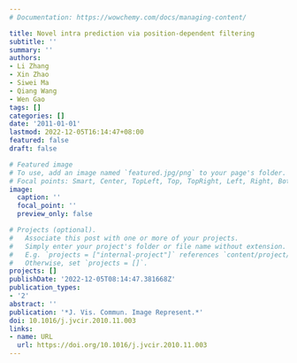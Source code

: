 ```yaml
---
# Documentation: https://wowchemy.com/docs/managing-content/

title: Novel intra prediction via position-dependent filtering
subtitle: ''
summary: ''
authors:
- Li Zhang
- Xin Zhao
- Siwei Ma
- Qiang Wang
- Wen Gao
tags: []
categories: []
date: '2011-01-01'
lastmod: 2022-12-05T16:14:47+08:00
featured: false
draft: false

# Featured image
# To use, add an image named `featured.jpg/png` to your page's folder.
# Focal points: Smart, Center, TopLeft, Top, TopRight, Left, Right, BottomLeft, Bottom, BottomRight.
image:
  caption: ''
  focal_point: ''
  preview_only: false

# Projects (optional).
#   Associate this post with one or more of your projects.
#   Simply enter your project's folder or file name without extension.
#   E.g. `projects = ["internal-project"]` references `content/project/deep-learning/index.md`.
#   Otherwise, set `projects = []`.
projects: []
publishDate: '2022-12-05T08:14:47.381668Z'
publication_types:
- '2'
abstract: ''
publication: '*J. Vis. Commun. Image Represent.*'
doi: 10.1016/j.jvcir.2010.11.003
links:
- name: URL
  url: https://doi.org/10.1016/j.jvcir.2010.11.003
---
```

